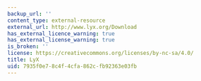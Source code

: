 ```yaml
---
backup_url: ''
content_type: external-resource
external_url: http://www.lyx.org/Download
has_external_licence_warning: true
has_external_license_warning: true
is_broken: ''
license: https://creativecommons.org/licenses/by-nc-sa/4.0/
title: LyX
uid: 7935f0e7-8c4f-4cfa-862c-fb92363e03fb
---
```

